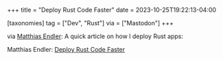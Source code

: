 +++
title = "Deploy Rust Code Faster"
date = 2023-10-25T19:22:13-04:00

[taxonomies]
tag = ["Dev", "Rust"]
via = ["Mastodon"]
+++

via [Matthias Endler](https://mastodon.social/@mre/111296086119782006): A quick article on how I deploy Rust apps:

<!-- more -->

Matthias Endler: [Deploy Rust Code Faster](https://endler.dev/2023/move-fast-rust/)
